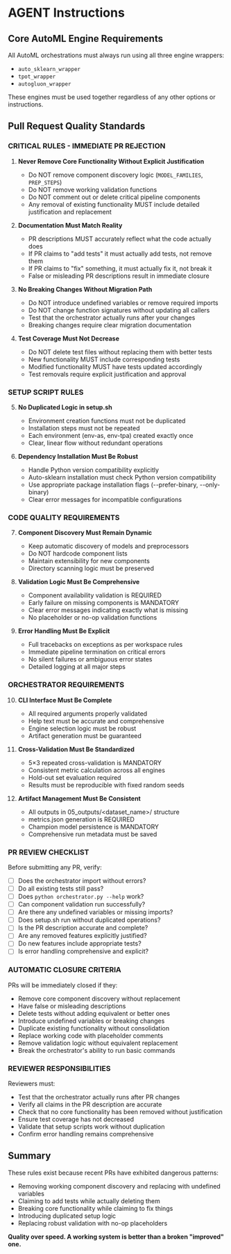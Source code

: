 # AGENT Instructions

## Core AutoML Engine Requirements

All AutoML orchestrations must always run using all three engine wrappers:
- `auto_sklearn_wrapper`
- `tpot_wrapper`
- `autogluon_wrapper`

These engines must be used together regardless of any other options or instructions.

## Pull Request Quality Standards

### CRITICAL RULES - IMMEDIATE PR REJECTION

1. **Never Remove Core Functionality Without Explicit Justification**
   - Do NOT remove component discovery logic (`MODEL_FAMILIES`, `PREP_STEPS`)
   - Do NOT remove working validation functions
   - Do NOT comment out or delete critical pipeline components
   - Any removal of existing functionality MUST include detailed justification and replacement

2. **Documentation Must Match Reality**
   - PR descriptions MUST accurately reflect what the code actually does
   - If PR claims to "add tests" it must actually add tests, not remove them
   - If PR claims to "fix" something, it must actually fix it, not break it
   - False or misleading PR descriptions result in immediate closure

3. **No Breaking Changes Without Migration Path**
   - Do NOT introduce undefined variables or remove required imports
   - Do NOT change function signatures without updating all callers
   - Test that the orchestrator actually runs after your changes
   - Breaking changes require clear migration documentation

4. **Test Coverage Must Not Decrease**
   - Do NOT delete test files without replacing them with better tests
   - New functionality MUST include corresponding tests
   - Modified functionality MUST have tests updated accordingly
   - Test removals require explicit justification and approval

### SETUP SCRIPT RULES

5. **No Duplicated Logic in setup.sh**
   - Environment creation functions must not be duplicated
   - Installation steps must not be repeated
   - Each environment (env-as, env-tpa) created exactly once
   - Clear, linear flow without redundant operations

6. **Dependency Installation Must Be Robust**
   - Handle Python version compatibility explicitly
   - Auto-sklearn installation must check Python version compatibility
   - Use appropriate package installation flags (--prefer-binary, --only-binary)
   - Clear error messages for incompatible configurations

### CODE QUALITY REQUIREMENTS

7. **Component Discovery Must Remain Dynamic**
   - Keep automatic discovery of models and preprocessors
   - Do NOT hardcode component lists
   - Maintain extensibility for new components
   - Directory scanning logic must be preserved

8. **Validation Logic Must Be Comprehensive**
   - Component availability validation is REQUIRED
   - Early failure on missing components is MANDATORY
   - Clear error messages indicating exactly what is missing
   - No placeholder or no-op validation functions

9. **Error Handling Must Be Explicit**
   - Full tracebacks on exceptions as per workspace rules
   - Immediate pipeline termination on critical errors
   - No silent failures or ambiguous error states
   - Detailed logging at all major steps

### ORCHESTRATOR REQUIREMENTS

10. **CLI Interface Must Be Complete**
    - All required arguments properly validated
    - Help text must be accurate and comprehensive
    - Engine selection logic must be robust
    - Artifact generation must be guaranteed

11. **Cross-Validation Must Be Standardized**
    - 5×3 repeated cross-validation is MANDATORY
    - Consistent metric calculation across all engines
    - Hold-out set evaluation required
    - Results must be reproducible with fixed random seeds

12. **Artifact Management Must Be Consistent**
    - All outputs in 05_outputs/<dataset_name>/ structure
    - metrics.json generation is REQUIRED
    - Champion model persistence is MANDATORY
    - Comprehensive run metadata must be saved

### PR REVIEW CHECKLIST

Before submitting any PR, verify:
- [ ] Does the orchestrator import without errors?
- [ ] Do all existing tests still pass?
- [ ] Does `python orchestrator.py --help` work?
- [ ] Can component validation run successfully?
- [ ] Are there any undefined variables or missing imports?
- [ ] Does setup.sh run without duplicated operations?
- [ ] Is the PR description accurate and complete?
- [ ] Are any removed features explicitly justified?
- [ ] Do new features include appropriate tests?
- [ ] Is error handling comprehensive and explicit?

### AUTOMATIC CLOSURE CRITERIA

PRs will be immediately closed if they:
- Remove core component discovery without replacement
- Have false or misleading descriptions
- Delete tests without adding equivalent or better ones
- Introduce undefined variables or breaking changes
- Duplicate existing functionality without consolidation
- Replace working code with placeholder comments
- Remove validation logic without equivalent replacement
- Break the orchestrator's ability to run basic commands

### REVIEWER RESPONSIBILITIES

Reviewers must:
- Test that the orchestrator actually runs after PR changes
- Verify all claims in the PR description are accurate
- Check that no core functionality has been removed without justification
- Ensure test coverage has not decreased
- Validate that setup scripts work without duplication
- Confirm error handling remains comprehensive

## Summary

These rules exist because recent PRs have exhibited dangerous patterns:
- Removing working component discovery and replacing with undefined variables
- Claiming to add tests while actually deleting them
- Breaking core functionality while claiming to fix things
- Introducing duplicated setup logic
- Replacing robust validation with no-op placeholders

**Quality over speed. A working system is better than a broken "improved" one.**
